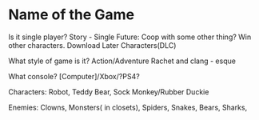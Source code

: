 # Name of the Game

Is it single player?
Story - Single 
Future: Coop with some other thing?
Win other characters. Download Later Characters(DLC)

What style of game is it?
Action/Adventure
Rachet and clang - esque

What console? [Computer]/Xbox/?PS4?

Characters:
Robot,
Teddy Bear,
Sock Monkey/Rubber Duckie

Enemies:
Clowns,
Monsters( in closets),
Spiders,
Snakes,
Bears,
Sharks,

